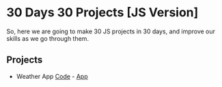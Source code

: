 # 30 Days 30 Projects [JS Version]

So, here we are going to make 30 JS projects in 30 days, and improve our skills as we go through them.

## Projects
* Weather App [Code](./weather-app/) - [App](https://weather-app-lac-five-65.vercel.app/)